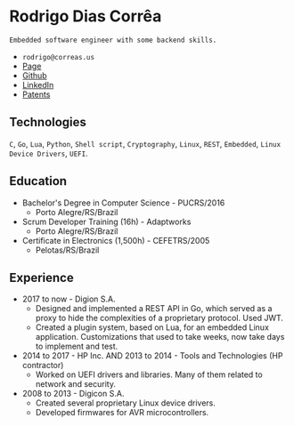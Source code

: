 # Rodrigo Dias Corrêa

`Embedded software engineer with some backend skills.`

* `rodrigo@correas.us`
* [Page](https://www.correas.us)
* [Github](https://github.com/rodrigo-dc)
* [LinkedIn](https://www.linkedin.com/in/rodrigo-dc/)
* [Patents](https://patents.google.com/?inventor=Rodrigo+Dias+Correa&language=ENGLISH)

## Technologies
`C`, `Go`, `Lua`, `Python`, `Shell script`,
`Cryptography`, `Linux`, `REST`, `Embedded`,
`Linux Device Drivers`, `UEFI`.

## Education
* Bachelor's Degree in Computer Science - PUCRS/2016
    - Porto Alegre/RS/Brazil
* Scrum Developer Training (16h) - Adaptworks
    - Porto Alegre/RS/Brazil
* Certificate in Electronics (1,500h) - CEFETRS/2005
    - Pelotas/RS/Brazil

## Experience
* 2017 to now - Digion S.A.
    - Designed and implemented a REST API in Go, which served as a proxy
      to hide the complexities of a proprietary protocol. Used JWT.
    - Created a plugin system, based on Lua, for an embedded Linux application.
      Customizations that used to take weeks, now take days to implement and
      test.  
* 2014 to 2017 - HP Inc. AND 2013 to 2014 - Tools and Technologies (HP contractor)
    - Worked on UEFI drivers and libraries. Many of them related to network and
      security.
* 2008 to 2013 - Digicon S.A.
    - Created several proprietary Linux device drivers.
    - Developed firmwares for AVR microcontrollers.
